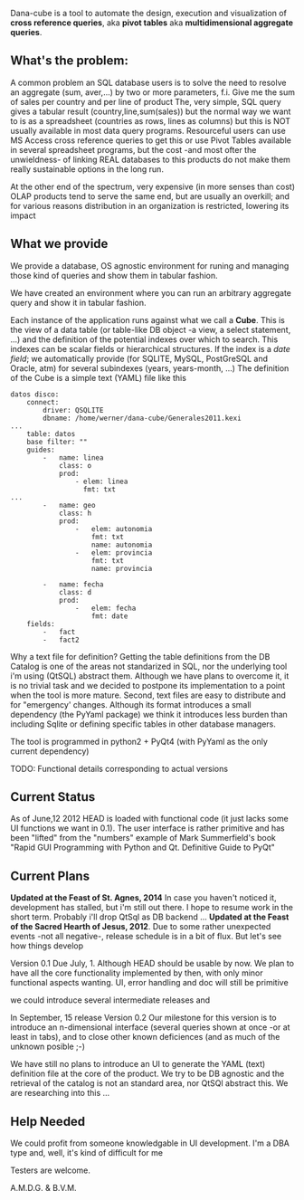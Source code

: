 Dana-cube is a tool to automate the design, execution and visualization of **cross reference queries**, aka **pivot tables** aka **multidimensional aggregate queries**.

## What's the problem: ##

A common problem an SQL database users is to solve the need to resolve an aggregate (sum, aver,...) by two or more parameters, f.i.
Give me the sum  of sales per country and per line of product
The, very simple, SQL query gives a tabular result (country,line,sum(sales)) but the normal way we want to is as a spreadsheet (countries as rows, lines as columns) but this is NOT usually available in most data query programs.
Resourceful users can use MS Access cross reference queries to get this or use Pivot Tables available in several spreadsheet programs, but the cost -and most ofter the unwieldness- of linking REAL databases to this products do not make them really sustainable options in the long run.

At the other end of the spectrum, very expensive (in more senses than cost) OLAP products tend to serve the same end, but are usually an overkill; and for various reasons distribution in an organization is restricted, lowering its impact

## What we provide ##

We provide a database, OS agnostic environment for runing and managing those kind of queries and show them in tabular fashion.

We have created an environment where you can run an arbitrary aggregate query and show it in tabular fashion.

Each instance of the application runs against what we call a **Cube**. This is the view of a data table (or table-like DB object -a view, a select statement, ...) and the definition of the potential indexes over which to search. This indexes can be scalar fields or hierarchical structures. If the index is a _date field_; we automatically provide (for SQLITE, MySQL, PostGreSQL and Oracle, atm) for several subindexes (years, years-month, ...)
The definition of the Cube is a simple text (YAML) file like this
```
datos disco:
    connect:
        driver: QSQLITE
        dbname: /home/werner/dana-cube/Generales2011.kexi
...
    table: datos
    base filter: ""
    guides:
        -   name: linea
            class: o
            prod:
                - elem: linea
                  fmt: txt
...            
        -   name: geo
            class: h
            prod:
                -   elem: autonomia
                    fmt: txt
                    name: autonomia
                -   elem: provincia
                    fmt: txt
                    name: provincia
                    
        -   name: fecha
            class: d
            prod:
                -   elem: fecha
                    fmt: date
    fields:
        -   fact
        -   fact2

```
Why a text file for definition?
Getting the table definitions from the DB Catalog is one of the areas not standarized in SQL, nor the underlying tool i'm using (QtSQL) abstract them. Although we have plans to overcome it, it is no trivial task and we decided to postpone its implementation to a point when the tool is more mature.
Second, text files are easy to distribute and for "emergency' changes. Although its format introduces a small dependency (the PyYaml package) we think it introduces less burden than including Sqlite or defining specific tables in other database managers.


The tool is programmed in python2 + PyQt4 (with PyYaml as the only current dependency)

TODO: Functional details corresponding to actual versions


## Current Status ##

As of June,12 2012 HEAD is loaded with functional code (it just lacks some UI functions we want in 0.1). The user interface is rather primitive and has been "lifted" from the "numbers" example of Mark Summerfield's book "Rapid GUI Programming with Python and Qt. Definitive Guide to PyQt"

## Current Plans ##
**Updated at the Feast of St. Agnes, 2014**
In case you haven't noticed it, development has stalled, but i'm still out there. I hope to resume work in the short term. Probably i'll drop QtSql as DB backend ...
**Updated at the Feast of the Sacred Hearth of Jesus, 2012**.
Due to some rather unexpected events -not all negative-, release schedule is in a bit of flux. But let's see how things develop

Version 0.1 Due July, 1. Although HEAD should be usable by now. We plan to have all the core functionality implemented by then, with only minor functional aspects wanting. UI, error handling and doc will still be primitive

we could introduce several intermediate releases and

In September, 15 release Version 0.2 Our milestone for this version is to introduce an n-dimensional interface (several queries shown at once -or at least in tabs), and to close other known deficiences (and as much of the unknown  posible ;-)

We have still no plans to introduce an UI to generate the YAML (text) definition file at the core of the product. We try to be DB agnostic and the retrieval of the catalog is not an standard area, nor QtSQl abstract this. We are researching into this ...

## Help Needed ##

We could profit from someone knowledgable in UI development. I'm a DBA type and, well, it's kind of difficult for me

Testers are welcome.

A.M.D.G. &  B.V.M.